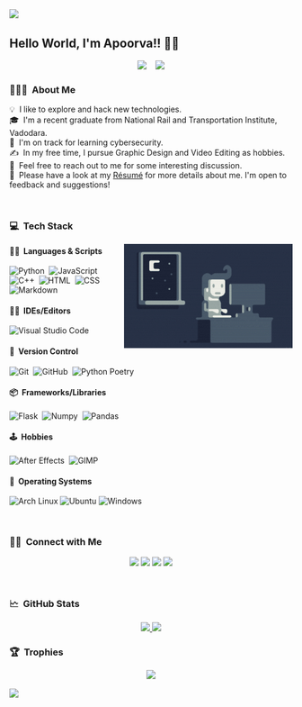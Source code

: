 <img src="https://camo.githubusercontent.com/b9f6447b76cc5d7428d39c65abd7435ab5ef4fefc90e48d18f6f5fee0eb2afb8/68747470733a2f2f63617073756c652d72656e6465722e76657263656c2e6170702f6170693f747970653d776176696e6726636f6c6f723d6772616469656e74266865696768743d3930" />

##  Hello World, I'm Apoorva!! 👋👋

<p  align="center">
    <img src="https://visitor-badge.laobi.icu/badge?page_id=ApoorvaKashyap.Readme&left_color=#5DADE2"/> &nbsp;&nbsp; 
    <a href="https://www.hackerrank.com/apoorvakashyap54"><img src="https://img.shields.io/badge/-apoorvakashyap54-3423A6?style=flat&logo=HackerRank&logoColor=white"></a>
</p>

### 👨🏻‍💻 &nbsp;About Me

💡 &nbsp;I like to explore and hack new technologies.\
🎓 &nbsp;I'm a recent graduate from National Rail and Transportation Institute, Vadodara.\
🌱 &nbsp;I'm on track for learning cybersecurity.\
✍️ &nbsp;In my free time, I pursue Graphic Design and Video Editing as hobbies.\
💬 &nbsp;Feel free to reach out to me for some interesting discussion.\
📄 &nbsp;Please have a look at my [Résumé](https://apoorvakashyap.github.io/) for more details about me. I'm open to feedback and suggestions!

<br />

### 💻 &nbsp;Tech Stack
<img alt="Night Coding" src="https://raw.githubusercontent.com/AVS1508/AVS1508/master/assets/Night-Coding.gif" align="right"/>

#### 👨‍💻 &nbsp;Languages & Scripts  
![Python](https://img.shields.io/badge/-Python-05122A?style=flat&logo=python)&nbsp;
![JavaScript](https://img.shields.io/badge/-JavaScript-05122A?style=flat&logo=javascript)&nbsp;
![C++](https://img.shields.io/badge/-C++-05122A?style=flat&logo=C%2B%2B&logoColor=00599C)&nbsp;
![HTML](https://img.shields.io/badge/-HTML-05122A?style=flat&logo=HTML5)&nbsp;
![CSS](https://img.shields.io/badge/-CSS-05122A?style=flat&logo=CSS3&logoColor=1572B6)&nbsp;
![Markdown](https://img.shields.io/badge/-Markdown-05122A?style=flat&logo=markdown)

#### 👨‍🔧 &nbsp;IDEs/Editors
![Visual Studio Code](https://img.shields.io/badge/-Visual%20Studio%20Code-05122A?style=flat&logo=visual-studio-code&logoColor=007ACC)&nbsp;

#### 🔧 &nbsp;Version Control 
![Git](https://img.shields.io/badge/-Git-05122A?style=flat&logo=git)&nbsp;
![GitHub](https://img.shields.io/badge/-GitHub-05122A?style=flat&logo=github)&nbsp;
![Python Poetry](https://img.shields.io/badge/-Poetry-05122A?style=flat&logo=poetry)&nbsp;

#### 📦 &nbsp;Frameworks/Libraries
![Flask](https://img.shields.io/badge/-Flask-05122A?style=flat&logo=flask)&nbsp;
![Numpy](https://img.shields.io/badge/-Numpy-05122A?style=flat&logo=numpy)&nbsp;
![Pandas](https://img.shields.io/badge/-Flask-05122A?style=flat&logo=pandas)&nbsp;

#### 🕹️ &nbsp;Hobbies
![After Effects](https://img.shields.io/badge/-AfterEffects-05122A?style=flat&logo=adobe-after-effects)&nbsp;
![GIMP](https://img.shields.io/badge/-GIMP-05122A?style=flat&logo=gimp)&nbsp;

#### 🐧 &nbsp;Operating Systems
![Arch Linux](https://img.shields.io/badge/-Arch%20Linux-05122A?style=flat&logo=arch-linux)
![Ubuntu](https://img.shields.io/badge/-Ubuntu-05122A?style=flat&logo=ubuntu)
![Windows](https://img.shields.io/badge/-Windows-05122A?style=flat&logo=windows)

<br />

### 🤝🏻 &nbsp;Connect with Me

<p align="center">
    <a href="https://apoorvakashyap.github.io"><img src="https://img.shields.io/badge/-apoorvakashyap.github.io-3423A6?style=flat&logo=Google-Chrome&logoColor=white"/></a>
    <a href="https://linkedin.com/in/apoorvakashyap54"><img src="https://img.shields.io/badge/-apoorvakashyap54-0077B5?style=flat&logo=Linkedin&logoColor=white"/></a>
    <a href="mailto:apoorvakashyap54@gmail.com"><img src="https://img.shields.io/badge/-apoorvakashyap54@gmail.com-D14836?style=flat&logo=Gmail&logoColor=white"/></a>
    <a href="https://fosstodon.org/@akashyap54"><img src="https://img.shields.io/badge/-@akashyap54@fosstodon.org-E4405F?style=flat&logo=Mastodon&logoColor=white"/></a>
</p>

<br />

### 🗠 &nbsp;GitHub Stats

<p align="center">
    <a href="https://github.com/ApoorvaKashyap">
        <img height="150em" src="https://github-readme-stats-eight-theta.vercel.app/api?username=ApoorvaKashyap&count_private=true&show_icons=true&theme=onedark&hide=prs&include_all_commits=true"/>
        <img height="150em" src="https://github-readme-stats-eight-theta.vercel.app/api/top-langs/?username=ApoorvaKashyap&theme=onedark&layout=compact"/>
    </a>
</p>


### 🏆 &nbsp;Trophies

<p  align="center">
    <img src="https://github-profile-trophy.vercel.app/?username=ApoorvaKashyap&theme=gitdimmed"/>       
</p>

<img src="https://camo.githubusercontent.com/8e551c7661c452e7737098f627a5bcc2d48d0238173755cee3e8ffdd37a0466a/68747470733a2f2f63617073756c652d72656e6465722e76657263656c2e6170702f6170693f747970653d776176696e6726636f6c6f723d6772616469656e74266865696768743d39302673656374696f6e3d666f6f746572">

